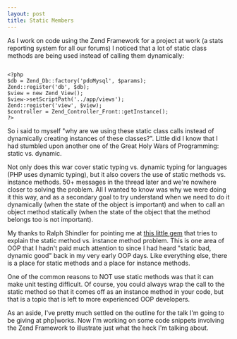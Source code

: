 ```yaml
--- 
layout: post
title: Static Members
---
```

As I work on code using the Zend Framework for a project at work (a stats reporting system for all our forums) I noticed that a lot of static class methods are being used instead of calling them dynamically:

~~~

<?php
$db = Zend_Db::factory('pdoMysql', $params);
Zend::register('db', $db);
$view = new Zend_View();
$view->setScriptPath('../app/views');
Zend::register('view', $view);
$controller = Zend_Controller_Front::getInstance();
?>

~~~

So i said to myself "why are we using these static class calls instead of dynamically creating instances of these classes?".  Little did I know that I had stumbled upon another one of the Great Holy Wars of Programming:  static vs. dynamic.

Not only does this war cover static typing vs. dynamic typing for languages (PHP uses dynamic typing), but it also covers the use of static methods vs. instance methods.  50+ messages in the thread later and we're nowhere closer to solving the problem.  All I wanted to know was why we were doing it this way, and as a secondary goal to try understand when we need to do it dynamically (when the state of the object is important) and when to call an object method statically (when the state of the object that the method belongs too is not important).

My thanks to Ralph Shindler for pointing me at <a href="http://www.javaworld.com/javaworld/javaqa/2001-11/03-qa-1121-mrhappy.html">this little gem</a> that tries to explain the static method vs. instance method problem.  This is one area of OOP that I hadn't paid much attention to since I had heard "static bad, dynamic good" back in my very early OOP days.  Like everything else, there is a place for static methods and a place for instance methods.

One of the common reasons to NOT use static methods was that it can make unit testing difficult.  Of course, you could always wrap the call to the static method so that it comes off as an instance method in your code, but that is a topic that is left to more experienced OOP developers.

As an aside, I've pretty much settled on the outline for the talk I'm going to be giving at php|works.  Now I'm working on some code snippets involving the Zend Framework to illustrate just what the heck I'm talking about.
